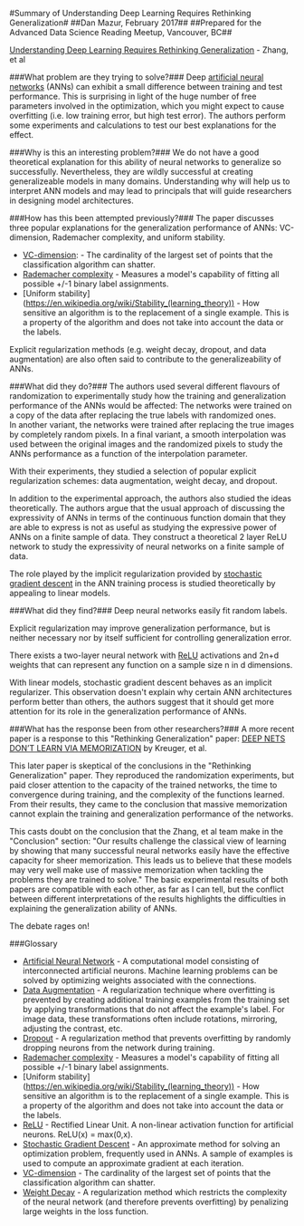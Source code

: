 #Summary of Understanding Deep Learning Requires Rethinking Generalization#
##Dan Mazur, February 2017##
##Prepared for the Advanced Data Science Reading Meetup, Vancouver, BC##

[Understanding Deep Learning Requires Rethinking Generalization](https://arxiv.org/abs/1611.03530) - Zhang, et al

###What problem are they trying to solve?###
Deep [artificial neural networks](https://en.wikipedia.org/wiki/Artificial_neural_network) (ANNs) can exhibit a small difference between training and test performance. This is surprising in light of the huge number of free parameters involved in the optimization, which you might expect to cause overfitting (i.e. low training error, but high test error). The authors perform some experiments and calculations to test our best explanations for the effect.

###Why is this an interesting problem?###
We do not have a good theoretical explanation for this ability of neural networks to generalize so successfully. Nevertheless, they are wildly successful at creating generalizeable models in many domains. Understanding why will help us to interpret ANN models and may lead to principals that will guide researchers in designing model architectures.

###How has this been attempted previously?###
The paper discusses three popular explanations for the generalization performance of ANNs: VC-dimension, Rademacher complexity, and uniform stability.
* [VC-dimension](https://en.wikipedia.org/wiki/VC_dimension): - The cardinality of the largest set of points that the classification algorithm can shatter. 
* [Rademacher complexity](https://en.wikipedia.org/wiki/Rademacher_complexity) - Measures a model's capability of fitting all possible +/-1 binary label assignments.
* [Uniform stability] (https://en.wikipedia.org/wiki/Stability_(learning_theory)) - How sensitive an algorithm is to the replacement of a single example. This is a property of the algorithm and does not take into account the data or the labels.

Explicit regularization methods (e.g. weight decay, dropout, and data augmentation) are also often said to contribute to the generalizeability of ANNs.

###What did they do?###
The authors used several different flavours of randomization to experimentally study how the training and generalization performance of the ANNs would be affected:
The networks were trained on a copy of the data after replacing the true labels with randomized ones.  
In another variant, the networks were trained after replacing the true images by completely random pixels. 
In a final variant, a smooth interpolation was used between the original images and the randomized pixels to study the ANNs performance as a function of the interpolation parameter.

With their experiments, they studied a selection of popular explicit regularization schemes: data augmentation, weight decay, and dropout.

In addition to the experimental approach, the authors also studied the ideas theoretically. The authors argue that the usual approach of discussing the expressivity of ANNs in terms of the continuous function domain that they are able to express is not as useful as studying the expressive power of ANNs on a finite sample of data. They construct a theoretical 2 layer ReLU network to study the expressivity of neural networks on a finite sample of data.

The role played by the implicit regularization provided by [stochastic gradient descent](http://stats.stackexchange.com/questions/153696/data-augmentation-techniques-for-general-datasets) in the ANN training process is studied theoretically by appealing to linear models.

###What did they find?###
Deep neural networks easily fit random labels.

Explicit regularization may improve generalization performance, but is neither necessary nor by itself sufficient for controlling generalization error.

There exists a two-layer neural network with [ReLU](https://en.wikipedia.org/wiki/Rectifier_(neural_networks)) activations and 2n+d weights that can represent any function on a sample size n in d dimensions.

With linear models, stochastic gradient descent behaves as an implicit regularizer. This observation doesn't explain why certain ANN architectures perform better than others, the authors suggest that it should get more attention for its role in the generalization performance of ANNs.

###What has the response been from other researchers?###
A more recent paper is a response to this "Rethinking Generalization" paper: [DEEP NETS DON’T LEARN VIA MEMORIZATION](https://openreview.net/pdf?id=rJv6ZgHYg) by Kreuger, et al.

This later paper is skeptical of the conclusions in the "Rethinking Generalization" paper. They reproduced the randomization experiments, but paid closer attention to the capacity of the trained networks, the time to convergence during training, and the complexity of the functions learned. From their results, they came to the conclusion that massive memorization cannot explain the training and generalization performance of the networks. 

This casts doubt on the conclusion that the Zhang, et al team make in the "Conclusion" section: "Our results challenge the classical view of learning by showing that many successful neural networks easily have the effective capacity for sheer memorization. This leads us to believe that these models may very well make use of massive memorization when tackling the problems they are trained to solve." The basic experimental results of both papers are compatible with each other, as far as I can tell, but the conflict between different interpretations of the results highlights the difficulties in explaining the generalization ability of ANNs.

The debate rages on!

###Glossary
* [Artificial Neural Network](https://en.wikipedia.org/wiki/Artificial_neural_network) - A computational model consisting of interconnected artificial neurons. Machine learning problems can be solved by optimizing weights associated with the connections.
* [Data Augmentation](http://stats.stackexchange.com/questions/153696/data-augmentation-techniques-for-general-datasets) - A regularization technique where overfitting is prevented by creating additional training examples from the training set by applying transformations that do not affect the example's label. For image data, these transformations often include rotations, mirroring, adjusting the contrast, etc.
* [Dropout](https://en.wikipedia.org/wiki/Dropout_(neural_networks)) - A regularization method that prevents overfitting by randomly dropping neurons from the network during training.
* [Rademacher complexity](https://en.wikipedia.org/wiki/Rademacher_complexity) - Measures a model's capability of fitting all possible +/-1 binary label assignments.
* [Uniform stability] (https://en.wikipedia.org/wiki/Stability_(learning_theory)) - How sensitive an algorithm is to the replacement of a single example. This is a property of the algorithm and does not take into account the data or the labels.
* [ReLU](https://en.wikipedia.org/wiki/Rectifier_(neural_networks)) - Rectified Linear Unit. A non-linear activation function for artificial neurons. ReLU(x) = max(0,x).
* [Stochastic Gradient Descent](http://stats.stackexchange.com/questions/153696/data-augmentation-techniques-for-general-datasets) - An approximate method for solving an optimization problem, frequently used in ANNs. A sample of examples is used to compute an approximate gradient at each iteration.
* [VC-dimension](https://en.wikipedia.org/wiki/VC_dimension) - The cardinality of the largest set of points that the classification algorithm can shatter.
* [Weight Decay](https://en.wikipedia.org/wiki/Regularization_(mathematics)#Regularization_in_statistics_and_machine_learning) - A regularization method which restricts the complexity of the neural network (and therefore prevents overfitting) by penalizing large weights in the loss function.

